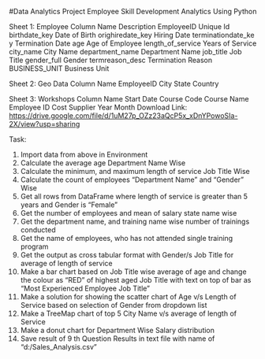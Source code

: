 #Data Analytics Project
Employee Skill Development Analytics
Using Python

Sheet 1: Employee
Column Name Description
EmployeeID Unique Id
birthdate_key Date of Birth
orighiredate_key Hiring Date
terminationdate_ke
y Termination Date
age Age of Employee
length_of_service Years of Service
city_name City Name
department_name Department Name
job_title Job Title
gender_full Gender
termreason_desc Termination Reason
BUSINESS_UNIT Business Unit

Sheet 2: Geo Data
Column Name
EmployeeID
City
State
Country

Sheet 3: Workshops
Column Name
Start Date
Course Code
Course Name
Employee ID
Cost
Supplier
Year
Month
Download Link:
https://drive.google.com/file/d/1uM27p_OZz23aQcP5x_xDnYPowoSIa-2X/view?usp=sharing


Task:
1. Import data from above in Environment
2. Calculate the average age Department Name Wise
3. Calculate the minimum, and maximum length of service Job Title Wise
4. Calculate the count of employees “Department Name” and “Gender” Wise
5. Get all rows from DataFrame where length of service is greater than 5 years and Gender is
“Female”
6. Get the number of employees and mean of salary state name wise
7. Get the department name, and training name wise number of trainings conducted
8. Get the name of employees, who has not attended single training program
9. Get the output as cross tabular format with Gender/s Job Title for average of length of
service
10. Make a bar chart based on Job Title wise average of age and change the colour as
“RED” of highest aged Job Title with text on top of bar as “Most Experienced
Employee Job Title”
11. Make a solution for showing the scatter chart of Age v/s Length of Service based on
selection of Gender from dropdown list
12. Make a TreeMap chart of top 5 City Name v/s average of length of Service
13. Make a donut chart for Department Wise Salary distribution
14. Save result of 9 th Question Results in text file with name of “d:/Sales_Analysis.csv”
